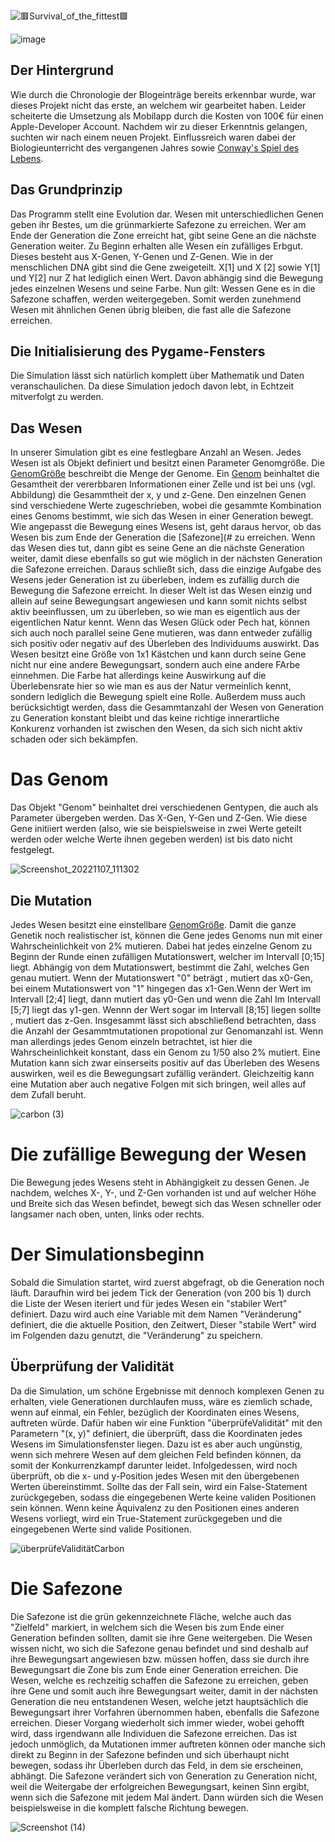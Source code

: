 ![🟥Survival_of_the_fittest🟩](https://user-images.githubusercontent.com/65679099/199816912-d8de71a4-db2a-4827-b88d-c63ec379cfdb.png)

![image](https://user-images.githubusercontent.com/65679099/199478187-8c3a0b3c-76b7-4fb8-9c23-724da39c42ee.png)

## Der Hintergrund

Wie durch die Chronologie der Blogeinträge bereits erkennbar wurde, war dieses Projekt nicht das erste, an welchem wir gearbeitet haben. Leider scheiterte die Umsetzung als Mobilapp durch die Kosten von 100€ für einen Apple-Developer Account. Nachdem wir zu dieser Erkenntnis gelangen, suchten wir nach einem neuen Projekt.
Einflussreich waren dabei der Biologieunterricht des vergangenen Jahres sowie [Conway's Spiel des Lebens](https://de.wikipedia.org/wiki/Conways_Spiel_des_Lebens "Conway's Spiel des Lebens").

## Das Grundprinzip

Das Programm stellt eine Evolution dar. Wesen mit unterschiedlichen Genen geben ihr Bestes, um die grünmarkierte Safezone zu erreichen. Wer am Ende der Generation die Zone erreicht hat, gibt seine Gene an die nächste Generation weiter.
Zu Beginn erhalten alle Wesen ein zufälliges Erbgut.
Dieses besteht aus X-Genen, Y-Genen und Z-Genen.
Wie in der menschlichen DNA gibt sind die Gene zweigeteilt. X[1] und X [2] sowie Y[1] und Y[2] nur Z hat lediglich einen Wert. 
Davon abhängig sind die Bewegung jedes einzelnen Wesens und seine Farbe.
Nun gilt: Wessen Gene es in die Safezone schaffen, werden weitergegeben.
Somit werden zunehmend Wesen mit ähnlichen Genen übrig bleiben, die fast alle die Safezone erreichen.

## Die Initialisierung des Pygame-Fensters

Die Simulation lässt sich natürlich komplett über Mathematik und Daten veranschaulichen. Da diese Simulation jedoch davon lebt, in Echtzeit mitverfolgt zu werden.

## Das Wesen

In unserer Simulation gibt es eine festlegbare Anzahl an Wesen. 
Jedes Wesen ist als Objekt definiert und besitzt einen Parameter Genomgröße.
Die [GenomGröße](https://de.wikipedia.org/wiki/Genomgr%C3%B6%C3%9Fe) beschreibt die Menge der Genome.
Ein [Genom](https://de.wikipedia.org/wiki/Genom) beinhaltet die Gesamtheit der vererbbaren Informationen einer Zelle und ist bei uns (vgl. Abbildung) die Gesammtheit der x, y und z-Gene. Den einzelnen Genen sind verschiedene Werte zugeschrieben, wobei die gesammte Kombination eines Genoms bestimmt, wie sich das Wesen in einer Generation bewegt.
Wie angepasst die Bewegung eines Wesens ist, geht daraus hervor, ob das Wesen bis zum Ende der Generation die [Safezone](# zu erreichen. Wenn das Wesen dies tut, dann gibt es seine Gene an die nächste Generation weiter, damit diese ebenfalls so gut wie möglich in der nächsten Generation die Safezone erreichen. Daraus schließt sich, dass die einzige Aufgabe des Wesens jeder Generation ist zu überleben, indem es zufällig durch die Bewegung die Safezone erreicht. In dieser Welt ist das Wesen einzig und allein auf seine Bewegungsart angewiesen und kann somit nichts selbst aktiv beeinflussen, um zu überleben, so wie man es eigentlich aus der eigentlichen Natur kennt. Wenn das Wesen Glück oder Pech hat, können sich auch noch parallel seine Gene mutieren, was dann entweder zufällig sich positiv oder negativ auf des Überleben des Individuums auswirkt. Das Wesen besitzt eine Größe von 1x1 Kästchen und kann durch seine Gene nicht nur eine andere Bewegungsart, sondern auch eine andere FArbe einnehmen. Die Farbe hat allerdings keine Auswirkung auf die Überlebensrate hier so wie man es aus der Natur vermeinlich kennt, sondern lediglich die Bewegung spielt eine Rolle. Außerdem muss auch berücksichtigt werden, dass die Gesammtanzahl der Wesen von Generation zu Generation konstant bleibt und das keine richtige innerartliche Konkurenz vorhanden ist zwischen den Wesen, da sich sich nicht aktiv schaden oder sich bekämpfen.

# Das Genom

Das Objekt "Genom" beinhaltet drei verschiedenen Gentypen, die auch als Parameter übergeben werden.
Das X-Gen, Y-Gen und Z-Gen. Wie diese Gene initiiert werden (also, wie sie beispielsweise in zwei Werte geteilt werden oder welche Werte ihnen gegeben werden) ist
bis dato nicht festgelegt.

![Screenshot_20221107_111302](https://user-images.githubusercontent.com/111282979/202248021-fbc11b40-15dc-49b3-b351-b211b11420cd.png)

## Die Mutation

Jedes Wesen besitzt eine einstellbare [GenomGröße](https://de.wikipedia.org/wiki/Genomgr%C3%B6%C3%9Fe). 
Damit die ganze Genetik noch realistischer ist, können die Gene jedes Genoms nun mit einer Wahrscheinlichkeit von 2% mutieren. Dabei hat jedes einzelne Genom zu Beginn der Runde einen zufälligen Mutationswert, welcher im Intervall [0;15] liegt. Abhängig von dem Mutationswert, bestimmt die Zahl, welches Gen genau mutiert. Wenn der Mutationswert "0" beträgt , mutiert das x0-Gen, bei einem Mutationswert von "1" hingegen das x1-Gen.Wenn der Wert im Intervall [2;4] liegt, dann mutiert das y0-Gen und wenn die Zahl Im Intervall [5;7] liegt das y1-gen. Wennn der Wert sogar im Intervall [8;15] liegen sollte , mutiert das z-Gen. Insgesammt lässt sich abschließend betrachten, dass die Anzahl der Gesammtmutationen propotional zur Genomanzahl ist. Wenn man allerdings jedes Genom einzeln betrachtet, ist hier die Wahrscheinlichkeit konstant, dass ein Genom zu 1/50 also 2% mutiert. Eine Mutation kann sich zwar einserseits positiv auf das Überleben des Wesens auswirken, weil es die Bewegungsart zufällig verändert. Gleichzeitig kann eine Mutation aber auch negative Folgen mit sich bringen, weil alles auf dem Zufall beruht.


![carbon (3)](https://user-images.githubusercontent.com/111282979/202264782-4efa0eb5-03d5-4eee-bb0a-ca62f8339708.png)



# Die zufällige Bewegung der Wesen

Die Bewegung jedes Wesens steht in Abhängigkeit zu dessen Genen.
Je nachdem, welches X-, Y-, und Z-Gen vorhanden ist und auf welcher Höhe und Breite sich das Wesen befindet, bewegt sich das Wesen schneller oder langsamer nach oben, unten, links oder rechts.

# Der Simulationsbeginn

Sobald die Simulation startet, wird zuerst abgefragt, ob die Generation noch läuft.
Daraufhin wird bei jedem Tick der Generation (von 200 bis 1) durch die Liste der Wesen iteriert und für jedes Wesen ein "stabiler Wert" definiert.
Dazu wird auch eine Variable mit dem Namen "Veränderung" definiert, die die aktuelle Position, den Zeitwert, 
Dieser "stabile Wert" wird im Folgenden dazu genutzt, die "Veränderung" zu speichern.

## Überprüfung der Validität

Da die Simulation, um schöne Ergebnisse mit dennoch komplexen Genen zu erhalten, viele Generationen durchlaufen muss, wäre es ziemlich schade, wenn auf einmal, ein Fehler, bezüglich der Koordinaten eines Wesens, auftreten würde.
Dafür haben wir eine Funktion "überprüfeValidität" mit den Parametern "(x, y)" definiert, die überprüft, dass die Koordinaten jedes Wesens im Simulationsfenster liegen.
Dazu ist es aber auch ungünstig, wenn sich mehrere Wesen auf dem gleichen Feld befinden können, da somit der Konkurrenzkampf darunter leidet.
Infolgedessen, wird noch überprüft, ob die x- und y-Position jedes Wesen mit den übergebenen Werten übereinstimmt.
Sollte das der Fall sein, wird ein False-Statement zurückgegeben, sodass die eingegebenen Werte keine validen Positionen sein können.
Wenn keine Äquivalenz zu den Positionen eines anderen Wesens vorliegt, wird ein True-Statement zurückgegeben und die eingegebenen Werte sind valide Positionen.

![überprüfeValiditätCarbon](https://user-images.githubusercontent.com/65679099/202256158-ccb9bd2e-1091-47c0-8350-b7cf945b668c.png)


# Die Safezone

Die Safezone ist die grün gekennzeichnete Fläche, welche auch das "Zielfeld" markiert, in welchem sich die Wesen bis zum Ende einer Generation befinden sollten, damit sie ihre Gene weitergeben. Die Wesen wissen nicht, wo sich die Safezone genau befindet und sind deshalb auf ihre Bewegungsart angewiesen bzw. müssen hoffen, dass sie durch ihre Bewegungsart die Zone bis zum Ende einer Generation erreichen. Die Wesen, welche es rechzeitig schaffen die Safezone zu erreichen, geben ihre Gene und somit auch ihre Bewegungsart weiter, damit in der nächsten Generation die neu entstandenen Wesen, welche jetzt hauptsächlich die Bewegungsart ihrer Vorfahren übernommen haben, ebenfalls die Safezone erreichen. Dieser Vorgang wiederholt sich immer wieder, wobei gehofft wird, dass irgendwann alle Individuen die Safezone erreichen.
Das ist jedoch unmöglich, da Mutationen immer auftreten können oder manche sich direkt zu Beginn in der Safezone befinden und sich überhaupt nicht bewegen, sodass ihr Überleben durch das Feld, in dem sie erscheinen, abhängt. Die Safezone verändert sich von Generation zu Generation nicht, weil die Weitergabe der erfolgreichen Bewegungsart, keinen Sinn ergibt, wenn sich die Safezone mit jedem Mal ändert. Dann würden sich die Wesen beispielsweise in die komplett falsche Richtung bewegen.


![Screenshot (14)](https://user-images.githubusercontent.com/111282979/202275940-c29e4862-93db-4afe-a4f3-cf434d3aa931.png)


